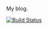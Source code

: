 My blog.

[![Build Status](https://travis-ci.org/ssrb/ssrb.github.io.png)](https://travis-ci.org/ssrb/ssrb.github.io)

